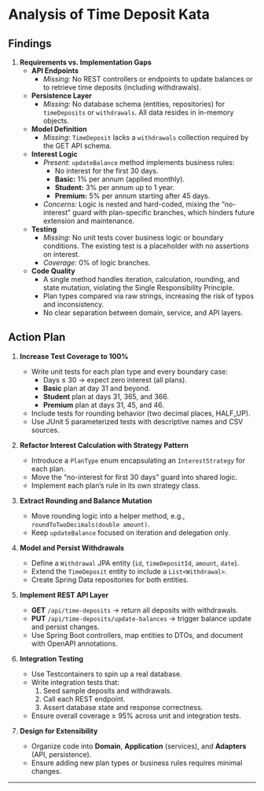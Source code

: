 # Analysis of Time Deposit Kata

## Findings

1. **Requirements vs. Implementation Gaps**
    - **API Endpoints**
        - _Missing:_ No REST controllers or endpoints to update balances or to retrieve time deposits (including withdrawals).
    - **Persistence Layer**
        - _Missing:_ No database schema (entities, repositories) for `timeDeposits` or `withdrawals`. All data resides in in-memory objects.
    - **Model Definition**
        - _Missing:_ `TimeDeposit` lacks a `withdrawals` collection required by the GET API schema.
    - **Interest Logic**
        - _Present:_ `updateBalance` method implements business rules:
            - No interest for the first 30 days.
            - **Basic:** 1% per annum (applied monthly).
            - **Student:** 3% per annum up to 1 year.
            - **Premium:** 5% per annum starting after 45 days.
        - _Concerns:_ Logic is nested and hard-coded, mixing the “no-interest” guard with plan-specific branches, which hinders future extension and maintenance.
    - **Testing**
        - _Missing:_ No unit tests cover business logic or boundary conditions. The existing test is a placeholder with no assertions on interest.
        - _Coverage:_ 0% of logic branches.
    - **Code Quality**
        - A single method handles iteration, calculation, rounding, and state mutation, violating the Single Responsibility Principle.
        - Plan types compared via raw strings, increasing the risk of typos and inconsistency.
        - No clear separation between domain, service, and API layers.

## Action Plan

1. **Increase Test Coverage to 100%**
    - Write unit tests for each plan type and every boundary case:
        - Days ≤ 30 → expect zero interest (all plans).
        - **Basic** plan at day 31 and beyond.
        - **Student** plan at days 31, 365, and 366.
        - **Premium** plan at days 31, 45, and 46.
    - Include tests for rounding behavior (two decimal places, HALF_UP).
    - Use JUnit 5 parameterized tests with descriptive names and CSV sources.

2. **Refactor Interest Calculation with Strategy Pattern**
    - Introduce a `PlanType` enum encapsulating an `InterestStrategy` for each plan.
    - Move the “no-interest for first 30 days” guard into shared logic.
    - Implement each plan’s rule in its own strategy class.

3. **Extract Rounding and Balance Mutation**
    - Move rounding logic into a helper method, e.g., `roundToTwoDecimals(double amount)`.
    - Keep `updateBalance` focused on iteration and delegation only.

4. **Model and Persist Withdrawals**
    - Define a `Withdrawal` JPA entity (`id`, `timeDepositId`, `amount`, `date`).
    - Extend the `TimeDeposit` entity to include a `List<Withdrawal>`.
    - Create Spring Data repositories for both entities.

5. **Implement REST API Layer**
    - **GET** `/api/time-deposits` → return all deposits with withdrawals.
    - **PUT** `/api/time-deposits/update-balances` → trigger balance update and persist changes.
    - Use Spring Boot controllers, map entities to DTOs, and document with OpenAPI annotations.

6. **Integration Testing**
    - Use Testcontainers to spin up a real database.
    - Write integration tests that:
        1. Seed sample deposits and withdrawals.
        2. Call each REST endpoint.
        3. Assert database state and response correctness.
    - Ensure overall coverage ≥ 95% across unit and integration tests.

7. **Design for Extensibility**
    - Organize code into **Domain**, **Application** (services), and **Adapters** (API, persistence).
    - Ensure adding new plan types or business rules requires minimal changes.

---